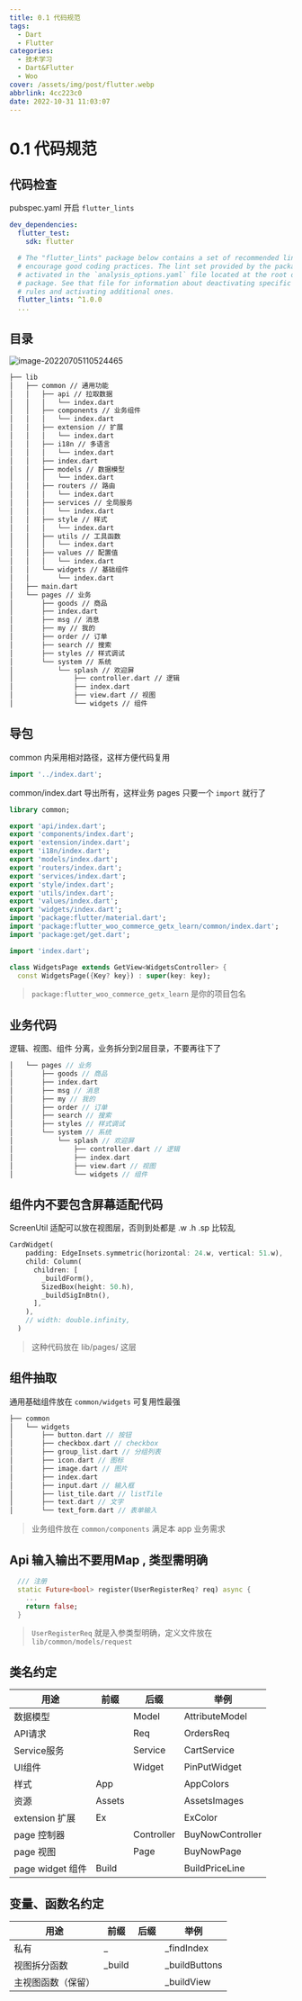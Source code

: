 ```yaml
---
title: 0.1 代码规范
tags:
  - Dart
  - Flutter
categories:
  - 技术学习
  - Dart&Flutter
  - Woo
cover: /assets/img/post/flutter.webp
abbrlink: 4cc223c0
date: 2022-10-31 11:03:07
---
```


# 0.1 代码规范

## 代码检查

pubspec.yaml 开启 `flutter_lints`

```yaml
dev_dependencies:
  flutter_test:
    sdk: flutter

  # The "flutter_lints" package below contains a set of recommended lints to
  # encourage good coding practices. The lint set provided by the package is
  # activated in the `analysis_options.yaml` file located at the root of your
  # package. See that file for information about deactivating specific lint
  # rules and activating additional ones.
  flutter_lints: ^1.0.0
  ...
```

## 目录

![image-20220705110524465](https://ducafecat.oss-cn-beijing.aliyuncs.com/podcast/image-20220705110524465.png)

```bash
├── lib
│   ├── common // 通用功能
│   │   ├── api // 拉取数据
│   │   │   └── index.dart
│   │   ├── components // 业务组件
│   │   │   └── index.dart
│   │   ├── extension // 扩展
│   │   │   └── index.dart
│   │   ├── i18n // 多语言
│   │   │   └── index.dart
│   │   ├── index.dart
│   │   ├── models // 数据模型
│   │   │   └── index.dart
│   │   ├── routers // 路由
│   │   │   └── index.dart
│   │   ├── services // 全局服务
│   │   │   └── index.dart
│   │   ├── style // 样式
│   │   │   └── index.dart
│   │   ├── utils // 工具函数
│   │   │   └── index.dart
│   │   ├── values // 配置值
│   │   │   └── index.dart
│   │   └── widgets // 基础组件
│   │       └── index.dart
│   ├── main.dart
│   └── pages // 业务
│       ├── goods // 商品
│       ├── index.dart
│       ├── msg // 消息
│       ├── my // 我的
│       ├── order // 订单
│       ├── search // 搜索
│       ├── styles // 样式调试
│       └── system // 系统
│           └── splash // 欢迎屏
│               ├── controller.dart // 逻辑
│               ├── index.dart
│               ├── view.dart // 视图
│               └── widgets // 组件
```

## 导包

common 内采用相对路径，这样方便代码复用

```dart
import '../index.dart';
```

common/index.dart 导出所有，这样业务 pages 只要一个 `import` 就行了

```dart
library common;

export 'api/index.dart';
export 'components/index.dart';
export 'extension/index.dart';
export 'i18n/index.dart';
export 'models/index.dart';
export 'routers/index.dart';
export 'services/index.dart';
export 'style/index.dart';
export 'utils/index.dart';
export 'values/index.dart';
export 'widgets/index.dart';
import 'package:flutter/material.dart';
import 'package:flutter_woo_commerce_getx_learn/common/index.dart';
import 'package:get/get.dart';

import 'index.dart';

class WidgetsPage extends GetView<WidgetsController> {
  const WidgetsPage({Key? key}) : super(key: key);
```

> `package:flutter_woo_commerce_getx_learn` 是你的项目包名

## 业务代码

逻辑、视图、组件 分离，业务拆分到2层目录，不要再往下了

```dart
│   └── pages // 业务
│       ├── goods // 商品
│       ├── index.dart
│       ├── msg // 消息
│       ├── my // 我的
│       ├── order // 订单
│       ├── search // 搜索
│       ├── styles // 样式调试
│       └── system // 系统
│           └── splash // 欢迎屏
│               ├── controller.dart // 逻辑
│               ├── index.dart
│               ├── view.dart // 视图
│               └── widgets // 组件
```

## 组件内不要包含屏幕适配代码

ScreenUtil 适配可以放在视图层，否则到处都是 .w .h .sp 比较乱

```dart
CardWidget(
    padding: EdgeInsets.symmetric(horizontal: 24.w, vertical: 51.w),
    child: Column(
      children: [
        _buildForm(),
        SizedBox(height: 50.h),
        _buildSigInBtn(),
      ],
    ),
    // width: double.infinity,
  )
```

> 这种代码放在 lib/pages/ 这层

## 组件抽取

通用基础组件放在 `common/widgets` 可复用性最强

```dart
├── common
│   └── widgets
│       ├── button.dart // 按钮
│       ├── checkbox.dart // checkbox
│       ├── group_list.dart // 分组列表
│       ├── icon.dart // 图标
│       ├── image.dart // 图片
│       ├── index.dart
│       ├── input.dart // 输入框
│       ├── list_tile.dart // listTile
│       ├── text.dart // 文字
│       └── text_form.dart // 表单输入
```

> 业务组件放在 `common/components` 满足本 app 业务需求

## Api 输入输出不要用Map , 类型需明确

```dart
  /// 注册
  static Future<bool> register(UserRegisterReq? req) async {
    ...
    return false;
  }
```

> `UserRegisterReq` 就是入参类型明确，定义文件放在 `lib/common/models/request`

## 类名约定

| 用途             | 前缀   | 后缀       | 举例             |
| ---------------- | ------ | ---------- | ---------------- |
| 数据模型         |        | Model      | AttributeModel   |
| API请求          |        | Req        | OrdersReq        |
| Service服务      |        | Service    | CartService      |
| UI组件           |        | Widget     | PinPutWidget     |
| 样式             | App    |            | AppColors        |
| 资源             | Assets |            | AssetsImages     |
| extension 扩展   | Ex     |            | ExColor          |
| page 控制器      |        | Controller | BuyNowController |
| page 视图        |        | Page       | BuyNowPage       |
| page widget 组件 | Build  |            | BuildPriceLine   |

## 变量、函数名约定

| 用途               | 前缀   | 后缀 | 举例           |
| ------------------ | ------ | ---- | -------------- |
| 私有               | _     |      | _findIndex    |
| 视图拆分函数       | _build |      | _buildButtons |
| 主视图函数（保留） |        |      | _buildView     |

